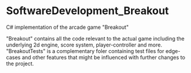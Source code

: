 # SoftwareDevelopment_Breakout
 C# implementation of the arcade game "Breakout"

 "Breakout" contains all the code relevant to the actual game including the underlying 2d engine, score system, player-controller and more.
 "BreakoutTests" is a complementary foler containing test files for edge-cases and other features that might be influenced with further changes to the project.
